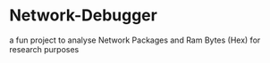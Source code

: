 # Network-Debugger
a fun project to analyse Network Packages and Ram Bytes (Hex) for research purposes
